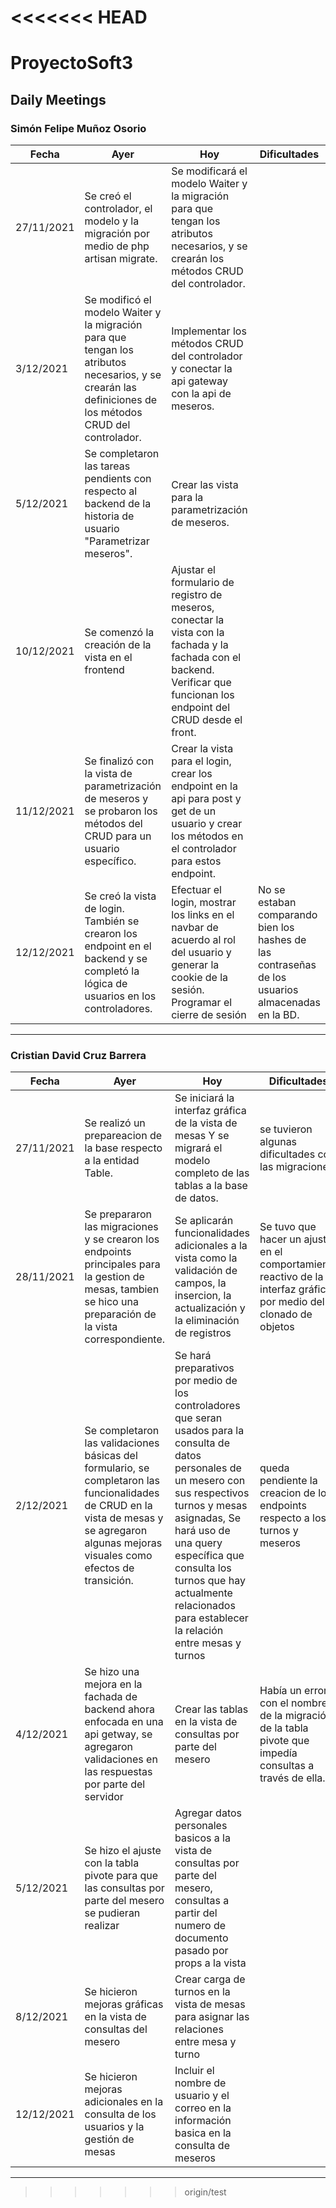 <<<<<<< HEAD
=======
# ProyectoSoft3

## Daily Meetings

### Simón Felipe Muñoz Osorio
| Fecha  | Ayer | Hoy | Dificultades
| ------------- | ------------- | ------------- | ------------- |
| 27/11/2021  | Se creó el controlador, el modelo y la migración por medio de php artisan migrate. | Se modificará el modelo Waiter y la migración para que tengan los atributos necesarios, y se crearán los métodos CRUD del controlador. |  |
| 3/12/2021  | Se modificó el modelo Waiter y la migración para que tengan los atributos necesarios, y se crearán las definiciones de los métodos CRUD del controlador. | Implementar los métodos CRUD del controlador y conectar la api gateway con la api de meseros. |  |
| 5/12/2021 | Se completaron las tareas pendients con respecto al backend de la historia de usuario "Parametrizar meseros". | Crear las vista para la parametrización de meseros. |  |
| 10/12/2021 | Se comenzó la creación de la vista en el frontend | Ajustar el formulario de registro de meseros, conectar la vista con la fachada y la fachada con el backend. Verificar que funcionan los endpoint del CRUD desde el front.  |  |
| 11/12/2021 | Se finalizó con la vista de parametrización de meseros y se probaron los métodos del CRUD para un usuario específico. | Crear la vista para el login, crear los endpoint en la api para post y get de un usuario y crear los métodos en el controlador para estos endpoint.  |  |
| 12/12/2021 | Se creó la vista de login. También se crearon los endpoint en el backend y se completó la lógica de usuarios en los controladores. | Efectuar el login, mostrar los links en el navbar de acuerdo al rol del usuario y generar la cookie de la sesión. Programar el cierre de sesión | No se estaban comparando bien los hashes de las contraseñas de los usuarios almacenadas en la BD. |

------------

### Cristian David Cruz Barrera
| Fecha  | Ayer | Hoy | Dificultades
| ------------- | ------------- | ------------- | ------------- |
| 27/11/2021  | Se realizó un prepareacion de la base respecto a la entidad Table.  | Se iniciará la interfaz gráfica de la vista de mesas Y se migrará el modelo completo de las tablas a la base de datos. | se tuvieron algunas dificultades con las migraciones |
| 28/11/2021  | Se prepararon las migraciones y se crearon los endpoints principales para la gestion de mesas, tambien se hico una preparación de la vista correspondiente.  | Se aplicarán funcionalidades adicionales a la vista como la validación de campos, la insercion, la actualización y la eliminación de registros | Se tuvo que hacer un ajuste en el comportamiento reactivo de la interfaz gráfica por medio del clonado de objetos |
| 2/12/2021  | Se completaron las validaciones básicas del formulario, se completaron las funcionalidades de CRUD en la vista de mesas y se agregaron algunas mejoras visuales como efectos de transición. | Se hará preparativos por medio de los controladores que seran usados para la consulta de datos personales de un mesero con sus respectivos turnos y mesas asignadas, Se hará uso de una query específica que consulta los turnos que hay actualmente relacionados para establecer la relación entre mesas y turnos | queda pendiente la creacion de los endpoints respecto a los turnos y meseros |
| 4/12/2021  | Se hizo una mejora en la fachada de backend ahora enfocada en una api getway, se agregaron validaciones en las respuestas por parte del servidor | Crear las tablas en la vista de consultas por parte del mesero | Había un error con el nombre de la migración de la tabla pivote que impedía consultas a través de ella. |
| 5/12/2021  | Se hizo el ajuste con la tabla pivote para que las consultas por parte del mesero se pudieran realizar | Agregar datos personales basicos a la vista de consultas por parte del mesero, consultas a partir del numero de documento pasado por props a la vista | |
| 8/12/2021  | Se hicieron mejoras gráficas en la vista de consultas del mesero | Crear carga de turnos en la vista de mesas para asignar las relaciones entre mesa y turno | |
| 12/12/2021  | Se hicieron mejoras adicionales en la consulta de los usuarios y la gestión de mesas | Incluir el nombre de usuario y el correo en la información basica en la consulta de meseros | |

------------


>>>>>>> origin/test
